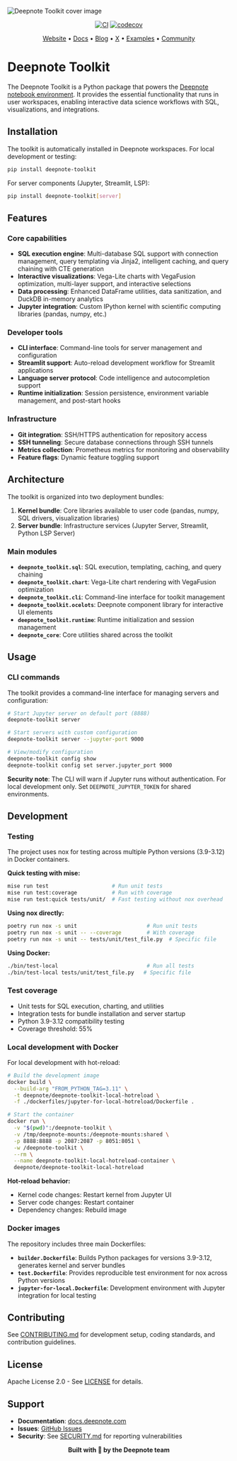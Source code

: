 ![Deepnote Toolkit cover image](deepnote-toolkit-cover-image.png)

<div align="center">

[![CI](https://github.com/deepnote/deepnote-toolkit/actions/workflows/ci.yml/badge.svg?branch=main)](https://github.com/deepnote/deepnote-toolkit/actions/workflows/ci.yml)
[![codecov](https://codecov.io/gh/deepnote/deepnote-toolkit/graph/badge.svg?token=JCRUJP2BB9)](https://codecov.io/gh/deepnote/deepnote-toolkit)


[Website](https://deepnote.com/?utm_source=github&utm_medium=github&utm_campaign=github&utm_content=readme_main) • [Docs](https://deepnote.com/docs?utm_source=github&utm_medium=github&utm_campaign=github&utm_content=readme_main) • [Blog](https://deepnote.com/blog?utm_source=github&utm_medium=github&utm_campaign=github&utm_content=readme_main) • [X](https://x.com/DeepnoteHQ) • [Examples](https://deepnote.com/explore?utm_source=github&utm_medium=github&utm_campaign=github&utm_content=readme_main) • [Community](https://github.com/deepnote/deepnote/discussions)

</div>

# Deepnote Toolkit

The Deepnote Toolkit is a Python package that powers the [Deepnote notebook environment](https://github.com/deepnote/deepnote/). It provides the essential functionality that runs in user workspaces, enabling interactive data science workflows with SQL, visualizations, and integrations.


## Installation

The toolkit is automatically installed in Deepnote workspaces. For local development or testing:

```bash
pip install deepnote-toolkit
```

For server components (Jupyter, Streamlit, LSP):

```bash
pip install deepnote-toolkit[server]
```

## Features

### Core capabilities
- **SQL execution engine**: Multi-database SQL support with connection management, query templating via Jinja2, intelligent caching, and query chaining with CTE generation
- **Interactive visualizations**: Vega-Lite charts with VegaFusion optimization, multi-layer support, and interactive selections
- **Data processing**: Enhanced DataFrame utilities, data sanitization, and DuckDB in-memory analytics
- **Jupyter integration**: Custom IPython kernel with scientific computing libraries (pandas, numpy, etc.)

### Developer tools
- **CLI interface**: Command-line tools for server management and configuration
- **Streamlit support**: Auto-reload development workflow for Streamlit applications
- **Language server protocol**: Code intelligence and autocompletion support
- **Runtime initialization**: Session persistence, environment variable management, and post-start hooks

### Infrastructure
- **Git integration**: SSH/HTTPS authentication for repository access
- **SSH tunneling**: Secure database connections through SSH tunnels
- **Metrics collection**: Prometheus metrics for monitoring and observability
- **Feature flags**: Dynamic feature toggling support

## Architecture

The toolkit is organized into two deployment bundles:

1. **Kernel bundle**: Core libraries available to user code (pandas, numpy, SQL drivers, visualization libraries)
2. **Server bundle**: Infrastructure services (Jupyter Server, Streamlit, Python LSP Server)

### Main modules

- **`deepnote_toolkit.sql`**: SQL execution, templating, caching, and query chaining
- **`deepnote_toolkit.chart`**: Vega-Lite chart rendering with VegaFusion optimization
- **`deepnote_toolkit.cli`**: Command-line interface for toolkit management
- **`deepnote_toolkit.ocelots`**: Deepnote component library for interactive UI elements
- **`deepnote_toolkit.runtime`**: Runtime initialization and session management
- **`deepnote_core`**: Core utilities shared across the toolkit

## Usage

### CLI commands

The toolkit provides a command-line interface for managing servers and configuration:

```bash
# Start Jupyter server on default port (8888)
deepnote-toolkit server

# Start servers with custom configuration
deepnote-toolkit server --jupyter-port 9000

# View/modify configuration
deepnote-toolkit config show
deepnote-toolkit config set server.jupyter_port 9000
```

**Security note**: The CLI will warn if Jupyter runs without authentication. For local development only. Set `DEEPNOTE_JUPYTER_TOKEN` for shared environments.


## Development

### Testing

The project uses nox for testing across multiple Python versions (3.9-3.12) in Docker containers.

**Quick testing with mise:**
```bash
mise run test                    # Run unit tests
mise run test:coverage           # Run with coverage
mise run test:quick tests/unit/  # Fast testing without nox overhead
```

**Using nox directly:**
```bash
poetry run nox -s unit                      # Run unit tests
poetry run nox -s unit -- --coverage        # With coverage
poetry run nox -s unit -- tests/unit/test_file.py  # Specific file
```

**Using Docker:**
```bash
./bin/test-local                            # Run all tests
./bin/test-local tests/unit/test_file.py   # Specific file
```

### Test coverage

- Unit tests for SQL execution, charting, and utilities
- Integration tests for bundle installation and server startup
- Python 3.9-3.12 compatibility testing
- Coverage threshold: 55%

### Local development with Docker

For local development with hot-reload:

```bash
# Build the development image
docker build \
  --build-arg "FROM_PYTHON_TAG=3.11" \
  -t deepnote/deepnote-toolkit-local-hotreload \
  -f ./dockerfiles/jupyter-for-local-hotreload/Dockerfile .

# Start the container
docker run \
  -v "$(pwd)":/deepnote-toolkit \
  -v /tmp/deepnote-mounts:/deepnote-mounts:shared \
  -p 8888:8888 -p 2087:2087 -p 8051:8051 \
  -w /deepnote-toolkit \
  --rm \
  --name deepnote-toolkit-local-hotreload-container \
  deepnote/deepnote-toolkit-local-hotreload
```

**Hot-reload behavior:**
- Kernel code changes: Restart kernel from Jupyter UI
- Server code changes: Restart container
- Dependency changes: Rebuild image

### Docker images

The repository includes three main Dockerfiles:

- **`builder.Dockerfile`**: Builds Python packages for versions 3.9-3.12, generates kernel and server bundles
- **`test.Dockerfile`**: Provides reproducible test environment for nox across Python versions
- **`jupyter-for-local.Dockerfile`**: Development environment with Jupyter integration for local testing

## Contributing

See [CONTRIBUTING.md](CONTRIBUTING.md) for development setup, coding standards, and contribution guidelines.

## License

Apache License 2.0 - See [LICENSE](LICENSE) for details.

## Support

- **Documentation**: [docs.deepnote.com](https://docs.deepnote.com)
- **Issues**: [GitHub Issues](https://github.com/deepnote/deepnote-toolkit/issues)
- **Security**: See [SECURITY.md](SECURITY.md) for reporting vulnerabilities


<div align="center">

**Built with 💙 by the Deepnote team**

</div>
